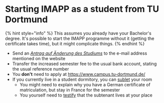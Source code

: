 # Starting IMAPP as a student from TU Dortmund

{% hint style="info" %}
This assumes you already have your Bachelor's degree. It's possible to start the IMAPP programme without it (getting the certificate takes time), but it might complicate things.
{% endhint %}

* Send an [_Antrag auf Änderung des Studiums_](https://www.tu-dortmund.de/studierende/im-studium/studienorganisation/aenderung-des-studiums/) to the e-mail address mentioned on the website
* Transfer the increased semester fee to the usual bank account, stating the usual reference number
* You **don't** need to apply at https://www.campus.tu-dortmund.de/
* If you currently live in a student dormitory, you can [sublet](https://www.stwdo.de/wohnen/vor-dem-einzug/ausstattung) your room
  * You might need to explain why you have a German certificate of matriculation, but stay in France for the semester
  * You yourself need to [testify](https://www.promietrecht.de/Untermieter/Vermieterbescheinigung-fuer-Untermieter-AnmeldungWohnsitz-E2286.htm) that the subtenant lives at your place
